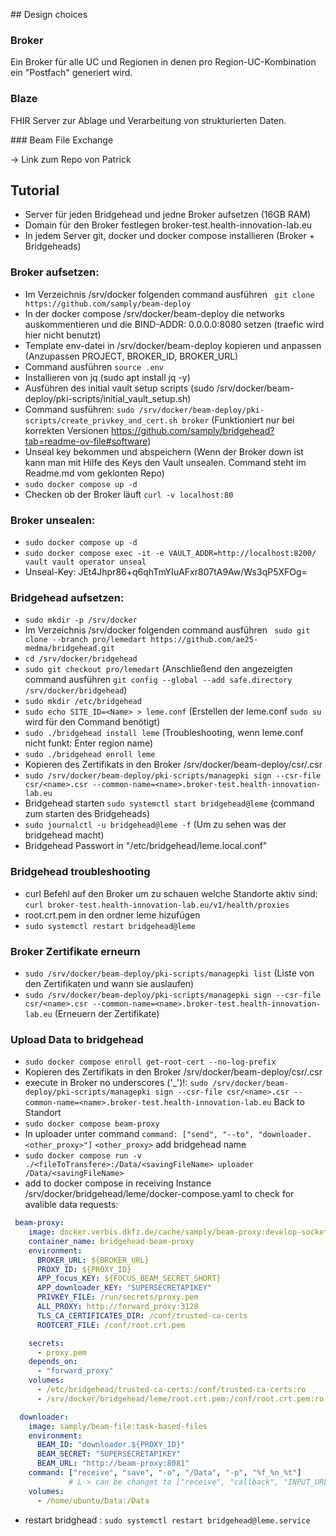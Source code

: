 ## Design choices

### Broker

Ein Broker für alle UC und Regionen in denen pro Region-UC-Kombination ein "Postfach" generiert wird.

### Blaze

FHIR Server zur Ablage und Verarbeitung von strukturierten Daten.

### Beam File Exchange 

-> Link zum Repo von Patrick

## Tutorial

- Server für jeden Bridgehead und jedne Broker aufsetzen (16GB RAM)
- Domain für den Broker festlegen broker-test.health-innovation-lab.eu
- In jedem Server git, docker und docker compose installieren (Broker + Bridgeheads)

### Broker aufsetzen:
- Im Verzeichnis /srv/docker folgenden command ausführen
  ``` git clone https://github.com/samply/beam-deploy```
- In der docker compose /srv/docker/beam-deploy die networks auskommentieren und die BIND-ADDR: 0.0.0.0:8080 setzen (traefic wird hier nicht benutzt)
- Template env-datei in /srv/docker/beam-deploy kopieren und anpassen (Anzupassen PROJECT, BROKER_ID, BROKER_URL)
- Command ausführen ``` source .env ```
- Installieren von jq (sudo apt install jq -y)
- Ausführen des initial vault setup scripts (sudo /srv/docker/beam-deploy/pki-scripts/initial_vault_setup.sh)
- Command susführen: ```sudo /srv/docker/beam-deploy/pki-scripts/create_privkey_and_cert.sh broker``` (Funktioniert nur bei korrekten Versionen https://github.com/samply/bridgehead?tab=readme-ov-file#software)
- Unseal key bekommen und abspeichern (Wenn der Broker down ist kann man mit Hilfe des Keys den Vault unsealen. Command steht im Readme.md vom geklonten Repo)
- ```sudo docker compose up -d```
- Checken ob der Broker läuft ```curl -v localhost:80```

### Broker unsealen:
- ```sudo docker compose up -d```
- ```sudo docker compose exec -it -e VAULT_ADDR=http://localhost:8200/ vault vault operator unseal```
- Unseal-Key: JEt4Jhpr86+q6qhTmYIuAFxr807tA9Aw/Ws3qP5XFOg=

### Bridgehead aufsetzen:
- ```sudo mkdir -p /srv/docker```
- Im Verzeichnis /srv/docker folgenden command ausführen
  ``` sudo git clone --branch pro/lemedart https://github.com/ae25-medma/bridgehead.git```
- ```cd /srv/docker/bridgehead```
- ```sudo git checkout pro/lemedart``` (Anschließend den angezeigten command ausführen ```git config --global --add safe.directory /srv/docker/bridgehead```)
- ```sudo mkdir /etc/bridgehead```
- ```sudo echo SITE_ID=<Name> > leme.conf``` (Erstellen der leme.conf ```sudo su``` wird für den Command benötigt)
- ```sudo ./bridgehead install leme``` (Troubleshooting, wenn leme.conf nicht funkt: Enter region name)
- ```sudo ./bridgehead enroll leme```
- Kopieren des Zertifikats in den Broker /srv/docker/beam-deploy/csr/<Name>.csr
- ```sudo /srv/docker/beam-deploy/pki-scripts/managepki sign --csr-file csr/<name>.csr --common-name=<name>.broker-test.health-innovation-lab.eu```
- Bridgehead starten ```sudo systemctl start bridgehead@leme``` (command zum starten des Bridgeheads)
- ```sudo journalctl -u bridgehead@leme -f``` (Um zu sehen was der bridgehead macht)
- Bridgehead Passwort in "/etc/bridgehead/leme.local.conf"

### Bridgehead troubleshooting
- curl Befehl auf den Broker um zu schauen welche Standorte aktiv sind: ```curl broker-test.health-innovation-lab.eu/v1/health/proxies```
- root.crt.pem in den ordner leme hizufügen
- ```sudo systemctl restart bridgehead@leme```

### Broker Zertifikate erneurn
- ```sudo /srv/docker/beam-deploy/pki-scripts/managepki list``` (Liste von den Zertifikaten und wann sie auslaufen)
- ```sudo /srv/docker/beam-deploy/pki-scripts/managepki sign --csr-file csr/<name>.csr --common-name=<name>.broker-test.health-innovation-lab.eu``` (Erneuern der Zertifikate)



### Upload Data to bridgehead

- ```sudo docker compose enroll get-root-cert --no-log-prefix```
- Kopieren des Zertifikats in den Broker /srv/docker/beam-deploy/csr/<Name>.csr
- execute in Broker no underscores ('_')!: ```sudo /srv/docker/beam-deploy/pki-scripts/managepki sign --csr-file csr/<name>.csr --common-name=<name>.broker-test.health-innovation-lab.eu```
Back to Standort
- ```sudo docker compose beam-proxy```
- In uploader unter command `command: ["send", "--to", "downloader.<other_proxy>"]`  `<other_proxy>` add bridgehead name
- ```sudo docker compose run -v ./<fileToTransfere>:/Data/<savingFileName> uploader /Data/<savingFileName>```
- add to docker compose in receiving Instance /srv/docker/bridgehead/leme/docker-compose.yaml to check for avalible data requests:

``` yaml
 beam-proxy:
    image: docker.verbis.dkfz.de/cache/samply/beam-proxy:develop-sockets      # <-- CHANGED
    container_name: bridgehead-beam-proxy
    environment:
      BROKER_URL: ${BROKER_URL}
      PROXY_ID: ${PROXY_ID}
      APP_focus_KEY: ${FOCUS_BEAM_SECRET_SHORT}
      APP_downloader_KEY: "SUPERSECRETAPIKEY"                                 # <-- ADDED
      PRIVKEY_FILE: /run/secrets/proxy.pem
      ALL_PROXY: http://forward_proxy:3128
      TLS_CA_CERTIFICATES_DIR: /conf/trusted-ca-certs
      ROOTCERT_FILE: /conf/root.crt.pem

    secrets:
      - proxy.pem
    depends_on:
      - "forward_proxy"
    volumes:
      - /etc/bridgehead/trusted-ca-certs:/conf/trusted-ca-certs:ro
      - /srv/docker/bridgehead/leme/root.crt.pem:/conf/root.crt.pem:ro

  downloader:
    image: samply/beam-file:task-based-files
    environment:
      BEAM_ID: "downloader.${PROXY_ID}"
      BEAM_SECRET: "SUPERSECRETAPIKEY"
      BEAM_URL: "http://beam-proxy:8081"
    command: ["receive", "save", "-o", "/Data", "-p", "%f_%n_%t"]
             # L-> can be changet to ["receive", "callback", "INPUT_URL"]
    volumes:
      - /home/ubuntu/Data:/Data                                               # <-- CHANGE TO DESIRED DIRECTORY
```

- restart bridghead : `sudo systemctl restart bridgehead@leme.service`
